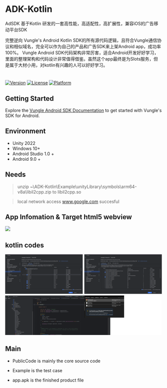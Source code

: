 # ADK-Kotlin
AdSDK 基于Kotlin 研发的一套高性能，高适配性，高扩展性，兼容iOS的广告移动平台SDK

完整逆向 Vungle's Android Kotlin SDK的所有源代码逻辑，且符合Vungle通信协议和相似域名，完全可以作为自己的产品和广告SDK来上架Android app，成功率100%。
Vungle Android SDK代码架构非常厉害，适合Android开发好好学习，里面的整理架构和代码设计非常值得借鉴。虽然这个app最终是为Slots服务，但是属于大材小用，对kotlin有兴趣的人可以好好学习。

#
[![Version](https://img.shields.io/cocoapods/v/VungleAds.svg?style=flat)](http://cocoapods.org/pods/VungleAds)
[![License](https://img.shields.io/cocoapods/l/VungleAds.svg?style=flat)](http://cocoapods.org/pods/VungleAds)
[![Platform](https://img.shields.io/cocoapods/p/VungleAds.svg?style=flat)](http://cocoapods.org/pods/VungleAds)

## Getting Started
Explore the [Vungle Android SDK Documentation](https://support.vungle.com/hc/en-us/articles/360002925791) to get started with Vungle's SDK for Android.


## Environment

- Unity 2022
- Windows 10+
- Android Studio 1.0 +
- Android 9.0 +

## Needs
 > unzip  ~\ADK-Kotlin\Example\unityLibrary\symbols\arm64-v8a\libil2cpp.zip to libil2cpp.so

 > local network access www.google.com succesful
  

 ## App Infomation &  Target html5 webview
 ![](Images/ios.png) 
 

 ## kotlin codes

 ![](Images/learn.png)

## Main 
- PublicCode is mainly the core source code

- Example is the test case

- app.apk is the finished product file
